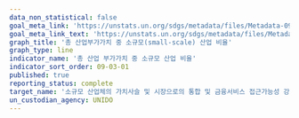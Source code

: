 ```yaml
---
data_non_statistical: false
goal_meta_link: 'https://unstats.un.org/sdgs/metadata/files/Metadata-09-03-01.pdf'
goal_meta_link_text: 'https://unstats.un.org/sdgs/metadata/files/Metadata-09-03-01.pdf'
graph_title: '총 산업부가가치 중 소규모(small-scale) 산업 비율'
graph_type: line
indicator_name: '총 산업 부가가치 중 소규모 산업 비율'
indicator_sort_order: 09-03-01
published: true
reporting_status: complete
target_name: '소규모 산업체의 가치사슬 및 시장으로의 통합 및 금융서비스 접근가능성 강화(특히 개도국)'
un_custodian_agency: UNIDO
---
```

